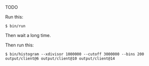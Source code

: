 TODO

Run this:
```console
$ bin/run
```

Then wait a long time.

Then run this:
```console
$ bin/histogram --xdivisor 1000000 --cutoff 3000000 --bins 200 output/client@6 output/client@10 output/client@14
```

